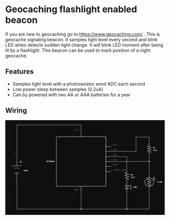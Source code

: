 # Geocaching flashlight enabled beacon
If you are new to geocaching go to https://www.geocaching.com/ .
This is geocache signaling beacon. It samples light level every second and blink LED when detects sudden light change.
It will blink LED moment after being lit by a flashlight.
This beacon can be used to mark position of a night geocache.

## Features

* Samples light level with a photoresistor annd ADC each second
* Low power sleep between samples (0.2uA)
* Can by powered with two AA or AAA batteries for a year


## Wiring

![Wiring diagram](https://github.com/panjanek/geocaching-reactive-flasher/blob/b9f42691baef01207d7531b71590866389811b94/img/wiring.png "wiring diagram")

  
